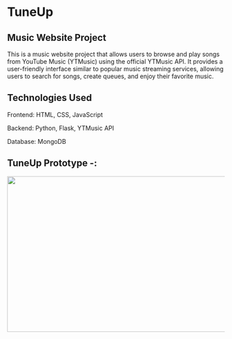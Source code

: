 # TuneUp
## Music Website Project
This is a music website project that allows users to browse and play songs from YouTube Music (YTMusic) using the official YTMusic API. It provides a 
user-friendly interface similar to popular music streaming services, allowing users to search for songs, create queues, and enjoy their favorite music.

## Technologies Used
Frontend: HTML, CSS, JavaScript 

Backend: Python, Flask, YTMusic API 

Database: MongoDB

## TuneUp Prototype -:
<p align="center">
  <img width="640" height="360" src="https://user-images.githubusercontent.com/114610458/231032953-1a95d4e5-ff3a-431d-a9d7-eab127394501.png">
</p>

